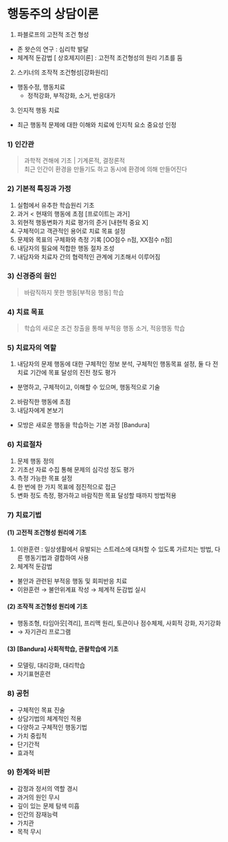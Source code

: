 # 행동주의 상담이론
1. 파블로프의 고전적 조건 형성
  - 존 왓슨의 연구 : 심리학 발달
  - 체계적 둔감법 \[ 상호제지이론\] : 고전적 조건형성의 원리 기초를 둠
2. 스키너의 조작적 조건형성\[강화원리\]
  - 행동수정, 행동치료
    + 정적강화, 부적강화, 소거, 반응대가
3. 인지적 행동 치료
  - 최근 행동적 문제에 대한 이해와 치료에 인지적 요소 중요성 인정

### 1) 인간관
> 과학적 견해에 기초 \| 기계론적, 결정론적  
> 최근 인간이 환경을 만들기도 하고 동시에 환경에 의해 만들어진다

### 2) 기본적 특징과 가정
1. 실험에서 유추한 학습원리 기초
2. 과거 \< 현재의 행동에 초점 \[프로이트는 과거\]
3. 외현적 행동변화가 치료 평가의 준거 \[내현적 중요 X\]
4. 구체적이고 객관적인 용어로 치료 목표 설정
5. 문제와 목표의 구체화와 측정 기록 \[OO점수 n점, XX점수 n점\]
6. 내담자의 필요에 적합한 행동 절차 조성
7. 내담자와 치료자 간의 협력적인 관계에 기초해서 이루어짐

### 3) 신경증의 원인
> 바람직하지 못한 행동\[부적응 행동\] 학습

### 4) 치료 목표
> 학습의 새로운 조건 창출을 통해 부적응 행동 소거, 적응행동 학습

### 5) 치료자의 역할
1. 내담자의 문제 행동에 대한 구체적인 정보 분석, 구체적인 행동목표 설정, 둘 다 전 치료 기간에 목표 달성의 진전 정도 평가
  + 분명하고, 구체적이고, 이해할 수 있으며, 행동적으로 기술
2. 바람직한 행동에 초점
3. 내담자에게 본보기
  + 모방은 새로운 행동을 학습하는 기본 과정 \[Bandura\]

### 6) 치료절차
1. 문제 행동 정의
2. 기초선 자료 수집 통해 문제의 심각성 정도 평가
3. 측정 가능한 목표 설정
4. 한 번에 한 가지 목표에 점진적으로 접근
5. 변화 정도 측정, 평가하고 바람직한 목표 달성할 때까지 방법적용

### 7) 치료기법
#### (1) 고전적 조건형성 원리에 기초  
1. 이완훈련 : 일상생활에서 유발되는 스트레스에 대처할 수 있도록 가르치는 방법, 다른 행동기법과 결합하여 사용
2. 체계적 둔감법
  - 불안과 관련된 부적응 행동 및 회피반응 치료
  - 이완훈련 &rarr; 불안위계표 작성 &rarr; 체계적 둔감법 실시

#### (2) 조작적 조건형성 원리에 기초
- 행동조형, 타임아웃\[격리\], 프리맥 원리, 토큰이나 점수체제, 사회적 강화, 자기강화
- &rarr; 자기관리 프로그램

#### (3) \[Bandura\] 사회적학습, 관찰학습에 기초
- 모델링, 대리강화, 대리학습
- 자기표현훈련

### 8) 공헌
- 구체적인 목표 진술
- 상담기법의 체계적인 적용
- 다양하고 구체적인 행동기법
- 가치 중립적
- 단기간적
- 효과적

### 9) 한계와 비판
- 감정과 정서의 역할 경시
- 과거의 원인 무시
- 깊이 있는 문제 탐색 미흡
- 인간의 잠재능력
- 가치관
- 목적 무시
